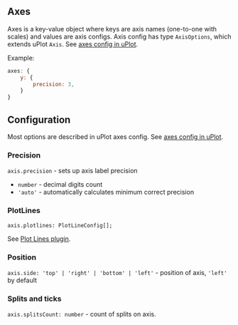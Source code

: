## Axes

Axes is a key-value object where keys are axis names (one-to-one with scales) and values are axis configs. Axis config has type `AxisOptions`, which extends uPlot `Axis`. See [axes config in uPlot](https://github.com/leeoniya/uPlot/blob/c58561b91bb47e74f00ce43760c3edf988557e2e/dist/uPlot.d.ts#L904).

Example:

```js
axes: {
    y: {
        precision: 3,
    }
}
```

## Configuration

Most options are described in uPlot axes config. See [axes config in uPlot](https://github.com/leeoniya/uPlot/blob/c58561b91bb47e74f00ce43760c3edf988557e2e/dist/uPlot.d.ts#L904).

### Precision

`axis.precision` - sets up axis label precision

-   `number` - decimal digits count
-   `'auto'` - automatically calculates minimum correct precision

### PlotLines

`axis.plotlines: PlotLineConfig[];`

See [Plot Lines plugin](../plugins/plot-lines.md#plot-lines).

### Position

`axis.side: 'top' | 'right' | 'bottom' | 'left'` - position of axis, `'left'` by default

### Splits and ticks

`axis.splitsCount: number` - count of splits on axis.
